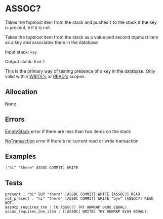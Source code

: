 # ASSOC?

Takes the topmost item from the stack and pushes `1` to the stack
if the key is present, `0` if it is not.

Takes the topmost item from the stack as a value and second
topmost item as a key and associates them in the database

Input stack: `key`

Output stack: `0` or `1`

This is the primary way of testing presence of a key in the database.
Only valid within [WRITE's](WRITE.md) or [READ's](READ.md) scopes.

## Allocation

None

## Errors

[EmptyStack](./ERRORS/EmptyStack.md) error if there are less than two items on the stack

[NoTransaction](./ERRORS/NoTransaction.md) error if there's no current read or write transaction

## Examples

```
["hi" "there" ASSOC COMMIT] WRITE
```

## Tests

```test
present : "hi" DUP "there" [ASSOC COMMIT] WRITE [ASSOC?] READ.
not_present : "hi" "there" [ASSOC COMMIT] WRITE "bye" [ASSOC?] READ NOT.
assocp_requires_txn : [0 ASSOC?] TRY UNWRAP 0x08 EQUAL?.
assoc_requires_one_item : [[ASSOC] WRITE] TRY UNWRAP 0x04 EQUAL?.
```